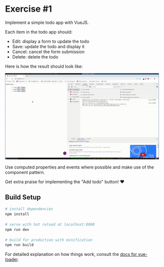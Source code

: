 # Exercise \#1

Implement a simple todo app with VueJS.

Each item in the todo app should:

* Edit: display a form to update the todo
* Save: update the todo and display it
* Cancel: cancel the form submission
* Delete: delete the todo

Here is how the result should look like:

![screencast](./exercise-vuejs.gif)

Use computed properties and events where possible and make use of the component
pattern.

Get extra praise for implementing the "Add todo" button! :heart:


## Build Setup

``` bash
# install dependencies
npm install

# serve with hot reload at localhost:8080
npm run dev

# build for production with minification
npm run build
```

For detailed explanation on how things work, consult the [docs for vue-loader](http://vuejs.github.io/vue-loader).
